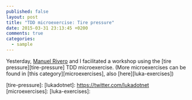```yaml
---
published: false
layout: post
title: "TDD microexercise: Tire pressure"
date: 2015-03-31 23:13:45 +0200
comments: true
categories: 
  - sample
---
```


Yesterday, [Manuel Rivero][trikitrok] and I facilitated a workshop using the [tire pressure][tire-pressure] TDD microexercise. (More microexercises can be found in [this category][microexercises], also [here][luka-exercises])

[trikitrok]: http://twitter.com/@trikitrok
[tire-pressure]: 
[lukadotnet]: https://twitter.com/lukadotnet
[microexercises]: 
[luka-exercises]: 

